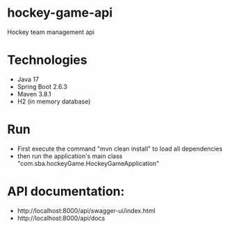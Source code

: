 # hockey-game-api
Hockey team management api

# Technologies 
  * Java 17
  * Spring Boot 2.6.3 
  * Maven 3.8.1
  * H2 (in memory database)

# Run
  * First execute the command "mvn clean install" to load all dependencies
  * then run the application's main class "com.sba.hockeyGame.HockeyGameApplication"

# API documentation: 
  * http://localhost:8000/api/swagger-ui/index.html
  * http://localhost:8000/api/docs